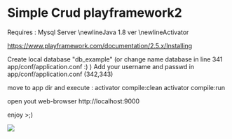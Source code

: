 # Simple Crud playframework2

Requires : Mysql Server 
\newlineJava 1.8 ver 
\newlineActivator

https://www.playframework.com/documentation/2.5.x/Installing

Create local database "db_example" (or change name database in line 341 app/conf/application.conf :) )
Add your username and passwd in app/conf/application.conf (342,343)

move to app dir and execute :
activator compile:clean
activator compile:run

open yout web-browser http://localhost:9000

enjoy >;)

<img src="http://i.imgur.com/Puli6eJ.png"/>
